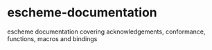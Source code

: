 # escheme-documentation
escheme documentation covering acknowledgements, conformance, functions, macros and bindings 
